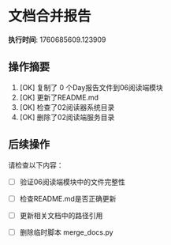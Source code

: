 # 文档合并报告

**执行时间**: 1760685609.123909

## 操作摘要

1. [OK] 复制了 0 个Day报告文件到06阅读端模块
2. [OK] 更新了README.md
3. [OK] 检查了02阅读器系统目录
4. [OK] 删除了02阅读端服务目录

## 后续操作

请检查以下内容：
- [ ] 验证06阅读端模块中的文件完整性
- [ ] 检查README.md是否正确更新
- [ ] 更新相关文档中的路径引用
- [ ] 删除临时脚本 merge_docs.py

